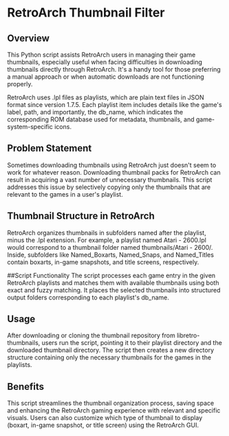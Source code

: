 # RetroArch Thumbnail Filter
## Overview
This Python script assists RetroArch users in managing their game thumbnails, especially useful when facing difficulties in downloading thumbnails directly through RetroArch. It's a handy tool for those preferring a manual approach or when automatic downloads are not functioning properly.

RetroArch uses .lpl files as playlists, which are plain text files in JSON format since version 1.7.5​​. Each playlist item includes details like the game's label, path, and importantly, the db_name, which indicates the corresponding ROM database used for metadata, thumbnails, and game-system-specific icons​​.

## Problem Statement
Sometimes downloading thumbnails using RetroArch just doesn't seem to work for whatever reason. Downloading thumbnail packs for RetroArch can result in acquiring a vast number of unnecessary thumbnails. This script addresses this issue by selectively copying only the thumbnails that are relevant to the games in a user's playlist.

## Thumbnail Structure in RetroArch
RetroArch organizes thumbnails in subfolders named after the playlist, minus the .lpl extension. For example, a playlist named Atari - 2600.lpl would correspond to a thumbnail folder named thumbnails/Atari - 2600/. Inside, subfolders like Named_Boxarts, Named_Snaps, and Named_Titles contain boxarts, in-game snapshots, and title screens, respectively​​.

##Script Functionality
The script processes each game entry in the given RetroArch playlists and matches them with available thumbnails using both exact and fuzzy matching. It places the selected thumbnails into structured output folders corresponding to each playlist's db_name.

## Usage
After downloading or cloning the thumbnail repository from libretro-thumbnails, users run the script, pointing it to their playlist directory and the downloaded thumbnail directory. The script then creates a new directory structure containing only the necessary thumbnails for the games in the playlists.

## Benefits
This script streamlines the thumbnail organization process, saving space and enhancing the RetroArch gaming experience with relevant and specific visuals. Users can also customize which type of thumbnail to display (boxart, in-game snapshot, or title screen) using the RetroArch GUI​​.
